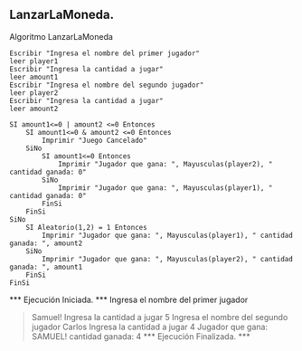 ## LanzarLaMoneda.
Algoritmo LanzarLaMoneda
	
	Escribir "Ingresa el nombre del primer jugador"
	leer player1
	Escribir "Ingresa la cantidad a jugar"
	leer amount1
	Escribir "Ingresa el nombre del segundo jugador"
	leer player2
	Escribir "Ingresa la cantidad a jugar"
	leer amount2
	
	SI amount1<=0 | amount2 <=0 Entonces
		SI amount1<=0 & amount2 <=0 Entonces
			Imprimir "Juego Cancelado"
		SiNo
			SI amount1<=0 Entonces
				Imprimir "Jugador que gana: ", Mayusculas(player2), " cantidad ganada: 0"
			SiNo
				Imprimir "Jugador que gana: ", Mayusculas(player1), " cantidad ganada: 0"
			FinSi
		FinSi
	SiNo
		SI Aleatorio(1,2) = 1 Entonces
			Imprimir "Jugador que gana: ", Mayusculas(player1), " cantidad ganada: ", amount2
		SiNo
			Imprimir "Jugador que gana: ", Mayusculas(player2), " cantidad ganada: ", amount1
		FinSi
	FinSi


 *** Ejecución Iniciada. ***
Ingresa el nombre del primer jugador
> Samuel!
Ingresa la cantidad a jugar
> 5
Ingresa el nombre del segundo jugador
> Carlos
Ingresa la cantidad a jugar
> 4
Jugador que gana: SAMUEL! cantidad ganada: 4
*** Ejecución Finalizada. ***
